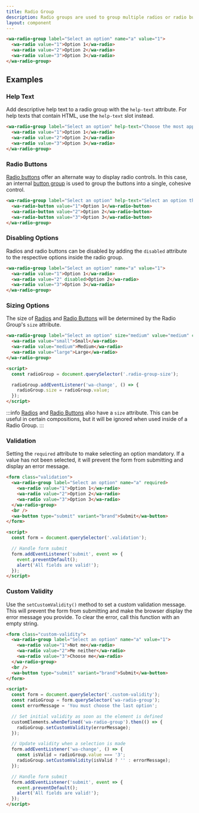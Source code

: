 ```yaml
---
title: Radio Group
description: Radio groups are used to group multiple radios or radio buttons so they function as a single form control.
layout: component
---
```


```html {.example}
<wa-radio-group label="Select an option" name="a" value="1">
  <wa-radio value="1">Option 1</wa-radio>
  <wa-radio value="2">Option 2</wa-radio>
  <wa-radio value="3">Option 3</wa-radio>
</wa-radio-group>
```

## Examples

### Help Text

Add descriptive help text to a radio group with the `help-text` attribute. For help texts that contain HTML, use the `help-text` slot instead.

```html {.example}
<wa-radio-group label="Select an option" help-text="Choose the most appropriate option." name="a" value="1">
  <wa-radio value="1">Option 1</wa-radio>
  <wa-radio value="2">Option 2</wa-radio>
  <wa-radio value="3">Option 3</wa-radio>
</wa-radio-group>
```

### Radio Buttons

[Radio buttons](/components/radio-button) offer an alternate way to display radio controls. In this case, an internal [button group](/components/button-group) is used to group the buttons into a single, cohesive control.

```html {.example}
<wa-radio-group label="Select an option" help-text="Select an option that makes you proud." name="a" value="1">
  <wa-radio-button value="1">Option 1</wa-radio-button>
  <wa-radio-button value="2">Option 2</wa-radio-button>
  <wa-radio-button value="3">Option 3</wa-radio-button>
</wa-radio-group>
```

### Disabling Options

Radios and radio buttons can be disabled by adding the `disabled` attribute to the respective options inside the radio group.

```html {.example}
<wa-radio-group label="Select an option" name="a" value="1">
  <wa-radio value="1">Option 1</wa-radio>
  <wa-radio value="2" disabled>Option 2</wa-radio>
  <wa-radio value="3">Option 3</wa-radio>
</wa-radio-group>
```

### Sizing Options

The size of [Radios](/components/radio) and [Radio Buttons](/components/radio-buttons) will be determined by the Radio Group's `size` attribute.

```html preview
<wa-radio-group label="Select an option" size="medium" value="medium" class="radio-group-size">
  <wa-radio value="small">Small</wa-radio>
  <wa-radio value="medium">Medium</wa-radio>
  <wa-radio value="large">Large</wa-radio>
</wa-radio-group>

<script>
  const radioGroup = document.querySelector('.radio-group-size');

  radioGroup.addEventListener('wa-change', () => {
    radioGroup.size = radioGroup.value;
  });
</script>
```

:::info
[Radios](/components/radio) and [Radio Buttons](/components/radio-button) also have a `size` attribute. This can be useful in certain compositions, but it will be ignored when used inside of a Radio Group.
:::

### Validation

Setting the `required` attribute to make selecting an option mandatory. If a value has not been selected, it will prevent the form from submitting and display an error message.

```html {.example}
<form class="validation">
  <wa-radio-group label="Select an option" name="a" required>
    <wa-radio value="1">Option 1</wa-radio>
    <wa-radio value="2">Option 2</wa-radio>
    <wa-radio value="3">Option 3</wa-radio>
  </wa-radio-group>
  <br />
  <wa-button type="submit" variant="brand">Submit</wa-button>
</form>

<script>
  const form = document.querySelector('.validation');

  // Handle form submit
  form.addEventListener('submit', event => {
    event.preventDefault();
    alert('All fields are valid!');
  });
</script>
```

### Custom Validity

Use the `setCustomValidity()` method to set a custom validation message. This will prevent the form from submitting and make the browser display the error message you provide. To clear the error, call this function with an empty string.

```html {.example}
<form class="custom-validity">
  <wa-radio-group label="Select an option" name="a" value="1">
    <wa-radio value="1">Not me</wa-radio>
    <wa-radio value="2">Me neither</wa-radio>
    <wa-radio value="3">Choose me</wa-radio>
  </wa-radio-group>
  <br />
  <wa-button type="submit" variant="brand">Submit</wa-button>
</form>

<script>
  const form = document.querySelector('.custom-validity');
  const radioGroup = form.querySelector('wa-radio-group');
  const errorMessage = 'You must choose the last option';

  // Set initial validity as soon as the element is defined
  customElements.whenDefined('wa-radio-group').then(() => {
    radioGroup.setCustomValidity(errorMessage);
  });

  // Update validity when a selection is made
  form.addEventListener('wa-change', () => {
    const isValid = radioGroup.value === '3';
    radioGroup.setCustomValidity(isValid ? '' : errorMessage);
  });

  // Handle form submit
  form.addEventListener('submit', event => {
    event.preventDefault();
    alert('All fields are valid!');
  });
</script>
```
